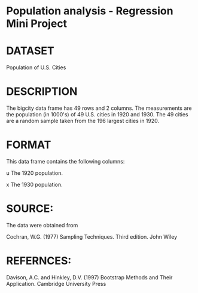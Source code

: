 # Population analysis - Regression Mini Project

# DATASET
Population of U.S. Cities

# DESCRIPTION
The bigcity data frame has 49 rows and 2 columns. The measurements are the population (in 1000's) of 49 U.S. cities in 1920 and 1930. The 49 cities are a random sample taken from the 196 largest cities in 1920.

# FORMAT
This data frame contains the following columns:

u The 1920 population.

x The 1930 population.

# SOURCE:

The data were obtained from

Cochran, W.G. (1977) Sampling Techniques. Third edition. John Wiley

# REFERNCES:

Davison, A.C. and Hinkley, D.V. (1997) Bootstrap Methods and Their Application. Cambridge University Press
